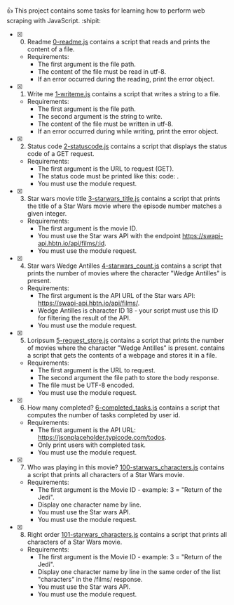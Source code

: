 <!--JavaScript - Web scraping-->

:+1: This project contains some tasks for learning how to perform web scraping with JavaScript. :shipit:

<!--Tasks To Complete-->

- [x] 0. Readme
[0-readme.js](https://github.com/charles-juliet/alx-higher_level_programming/blob/master/0x14-javascript-web_scraping/0-readme.js) contains a script that reads and prints the content of a file.

  - Requirements:
    - The first argument is the file path.
    - The content of the file must be read in utf-8.
    - If an error occurred during the reading, print the error object.
- [x] 1. Write me
[1-writeme.js](https://github.com/charles-juliet/alx-higher_level_programming/blob/master/0x14-javascript-web_scraping/1-writeme.js) contains a script that writes a string to a file.

  - Requirements:
    - The first argument is the file path.
    - The second argument is the string to write.
    - The content of the file must be written in utf-8.
    - If an error occurred during while writing, print the error object.
- [x] 2. Status code
[2-statuscode.js](https://github.com/charles-juliet/alx-higher_level_programming/blob/master/0x14-javascript-web_scraping/2-statuscode.js) contains a script that displays the status code of a GET request.

  - Requirements:
    - The first argument is the URL to request (GET).
    - The status code must be printed like this: code: <status code>.
    - You must use the module request.
- [x] 3. Star wars movie title
[3-starwars_title.js](https://github.com/charles-juliet/alx-higher_level_programming/blob/master/0x14-javascript-web_scraping/3-starwars_title.js)  contains a script that prints the title of a Star Wars movie where the episode number matches a given integer.

  - Requirements:
    - The first argument is the movie ID.
    - You must use the Star wars API with the endpoint https://swapi-api.hbtn.io/api/films/:id.
    - You must use the module request.
- [x] 4. Star wars Wedge Antilles
[4-starwars_count.js](https://github.com/charles-juliet/alx-higher_level_programming/blob/master/0x14-javascript-web_scraping/4-starwars_count.js) contains a script that prints the number of movies where the character "Wedge Antilles" is present.

  - Requirements:
    - The first argument is the API URL of the Star wars API: https://swapi-api.hbtn.io/api/films/.
    - Wedge Antilles is character ID 18 - your script must use this ID for filtering the result of the API.
    - You must use the module request.
- [x] 5. Loripsum
[5-request_store.js](https://github.com/charles-juliet/alx-higher_level_programming/blob/master/0x14-javascript-web_scraping/5-request_store.js) contains a script that prints the number of movies where the character "Wedge Antilles" is present.
 contains a script that gets the contents of a webpage and stores it in a file.

  - Requirements:
    - The first argument is the URL to request.
    - The second argument the file path to store the body response.
    - The file must be UTF-8 encoded.
    - You must use the module request.
- [x] 6. How many completed?
[6-completed_tasks.js](https://github.com/charles-juliet/alx-higher_level_programming/blob/master/0x14-javascript-web_scraping/6-completed_tasks.js) contains a script that computes the number of tasks completed by user id.

  - Requirements:
    - The first argument is the API URL: https://jsonplaceholder.typicode.com/todos.
    - Only print users with completed task.
    - You must use the module request.
- [x] 7. Who was playing in this movie?
[100-starwars_characters.js](https://github.com/charles-juliet/alx-higher_level_programming/blob/master/0x14-javascript-web_scraping/100-starwars_characters.js) contains a script that prints all characters of a Star Wars movie.

  - Requirements:
    - The first argument is the Movie ID - example: 3 = "Return of the Jedi".
    - Display one character name by line.
    - You must use the Star wars API.
    - You must use the module request.
- [x] 8. Right order
[101-starwars_characters.js](https://github.com/charles-juliet/alx-higher_level_programming/blob/master/0x14-javascript-web_scraping/101-starwars_characters.js) contains a script that prints all characters of a Star Wars movie.

  - Requirements:
    - The first argument is the Movie ID - example: 3 = "Return of the Jedi".
    - Display one character name by line in the same order of the list "characters" in the /films/ response.
    - You must use the Star wars API.
    - You must use the module request.
